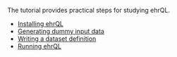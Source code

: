 The tutorial provides practical steps for studying ehrQL.

* [Installing ehrQL](installing-ehrql.md)
* [Generating dummy input data](generating-dummy-input-data.md)
* [Writing a dataset definition](writing-a-dataset-definition.md)
* [Running ehrQL](running-ehrql.md)
